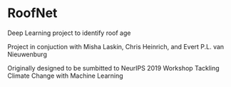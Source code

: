 # RoofNet
Deep Learning project to identify roof age

Project in conjuction with Misha Laskin, Chris Heinrich, and Evert P.L. van Nieuwenburg

Originally designed to be sumbitted to NeurIPS 2019 Workshop
Tackling Climate Change with Machine Learning
